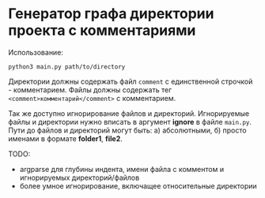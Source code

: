 # Генератор графа директории проекта с комментариями

Использование:
```shell
python3 main.py path/to/directory
```

Директории должны содержать файл `comment` с единственной строчкой - комментарием.
Файлы должны содержать тег `<comment>комментарий</comment>` с комментарием.

Так же доступно игнорирование файлов и директорий. Игнорируемые файлы и директории нужно вписать в аргумент **ignore** в файле `main.py`. Пути до файлов и директорий могут быть: а) абсолютными, б) просто именами в формате **folder1**, **file2**.

TODO:
- argparse для глубины индента, имени файла с комментом и игнорируемых директорий/файлов
- более умное игнорирование, включащее относительные директории